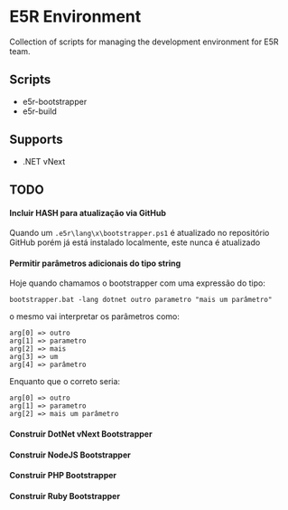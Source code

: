E5R Environment
===============

Collection of scripts for managing the development environment for E5R team.

## Scripts

* e5r-bootstrapper
* e5r-build

## Supports

* .NET vNext

## TODO

#### Incluir __HASH__ para atualização via GitHub

Quando um `.e5r\lang\x\bootstrapper.ps1` é atualizado no repositório GitHub
porém já está instalado localmente, este nunca é atualizado

#### Permitir parâmetros adicionais do tipo string

Hoje quando chamamos o bootstrapper com uma expressão do tipo:

    bootstrapper.bat -lang dotnet outro parametro "mais um parâmetro"

o mesmo vai interpretar os parâmetros como:

    arg[0] => outro
    arg[1] => parametro
    arg[2] => mais
    arg[3] => um
    arg[4] => parâmetro

Enquanto que o correto seria:

    arg[0] => outro
    arg[1] => parametro
    arg[2] => mais um parâmetro

#### Construir __DotNet vNext Bootstrapper__
#### Construir __NodeJS Bootstrapper__
#### Construir __PHP Bootstrapper__
#### Construir __Ruby Bootstrapper__
